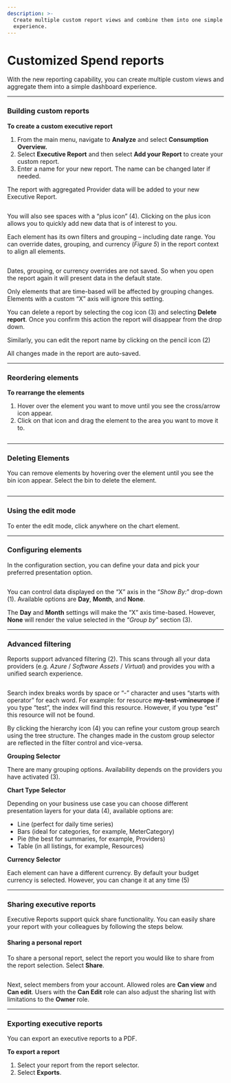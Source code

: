```yaml
---
description: >-
  Create multiple custom report views and combine them into one simple dashboard
  experience.
---
```


# Customized Spend reports

With the new reporting capability, you can create multiple custom views and aggregate them into a simple dashboard experience.

***

### Building custom reports <a href="#building-custom-reports" id="building-custom-reports"></a>

**To create a custom executive report**

1. From the main menu, navigate to **Analyze** and select **Consumption Overview.**
2. Select **Executive Report** and then select **Add your Report** to create your custom report.
3. Enter a name for your new report. The name can be changed later if needed.

The report with aggregated Provider data will be added to your new Executive Report.

<figure><img src="../../../.gitbook/assets/image (181).png" alt=""><figcaption></figcaption></figure>

You will also see spaces with a “plus icon” (4). Clicking on the plus icon allows you to quickly add new data that is of interest to you.

Each element has its own filters and grouping – including date range. You can override dates, grouping, and currency (_Figure 5_) in the report context to align all elements.

<div align="left">

<figure><img src="https://help.pyracloud.com/wp-content/uploads/2020/09/image-13.png" alt=""><figcaption></figcaption></figure>

</div>

Dates, grouping, or currency overrides are not saved. So when you open the report again it will present data in the default state.

Only elements that are time-based will be affected by grouping changes. Elements with a custom “X” axis will ignore this setting.

You can delete a report by selecting the cog icon (3) and selecting **Delete report**. Once you confirm this action the report will disappear from the drop down.

Similarly, you can edit the report name by clicking on the pencil icon (2)

All changes made in the report are auto-saved.

***

### Reordering elements <a href="#reordering-elements" id="reordering-elements"></a>

**To rearrange the elements**

1. Hover over the element you want to move until you see the cross/arrow icon appear.&#x20;
2. Click on that icon and drag the element to the area you want to move it to.

<figure><img src="../../../.gitbook/assets/image (182).png" alt=""><figcaption></figcaption></figure>

***

### Deleting Elements <a href="#deleting-elements" id="deleting-elements"></a>

You can remove elements by hovering over the element until you see the bin icon appear. Select the bin to delete the element.

<figure><img src="../../../.gitbook/assets/image (184).png" alt=""><figcaption></figcaption></figure>

***

### Using the edit mode <a href="#editing" id="editing"></a>

To enter the edit mode, click anywhere on the chart element.

***

### Configuring elements <a href="#configuring-elements" id="configuring-elements"></a>

In the configuration section, you can define your data and pick your preferred presentation option.

<figure><img src="../../../.gitbook/assets/image (183).png" alt=""><figcaption></figcaption></figure>

You can control data displayed on the “X” axis in the “_Show By:_” drop-down (1). Available options are **Day**, **Month**, and **None**.

The **Day** and **Month** settings will make the “X” axis time-based. However, **None** will render the value selected in the “_Group by_” section (3).

***

### **Advanced filtering**

Reports support advanced filtering (2). This scans through all your data providers (e.g. _Azure_ / _Software Assets_ / _Virtual_) and provides you with a unified search experience.

<figure><img src="../../../.gitbook/assets/image (185).png" alt=""><figcaption></figcaption></figure>

Search index breaks words by space or “-” character and uses “starts with operator” for each word. For example: for resource **my-test-vmineurope** if you type “test”, the index will find this resource. However, if you type “est” this resource will not be found.

By clicking the hierarchy icon (4) you can refine your custom group search using the tree structure. The changes made in the custom group selector are reflected in the filter control and vice-versa.

**Grouping Selector**

There are many grouping options. Availability depends on the providers you have activated (3).

**Chart Type Selector**

Depending on your business use case you can choose different presentation layers for your data (4), available options are:

* Line (perfect for daily time series)
* Bars (ideal for categories, for example, MeterCategory)
* Pie (the best for summaries, for example, Providers)
* Table (in all listings, for example, Resources)

**Currency Selector**

Each element can have a different currency. By default your budget currency is selected. However, you can change it at any time (5)

***

### Sharing executive reports <a href="#sharing-executive-reports" id="sharing-executive-reports"></a>

Executive Reports support quick share functionality. You can easily share your report with your colleagues by following the steps below.

#### Sharing a personal report <a href="#sharing-an-personal-report" id="sharing-an-personal-report"></a>

To share a personal report, select the report you would like to share from the report selection. Select **Share**.

<figure><img src="../../../.gitbook/assets/image (186).png" alt=""><figcaption></figcaption></figure>

Next, select members from your account. Allowed roles are **Can view** and **Can edit**. Users with the **Can Edit** role can also adjust the sharing list with limitations to the **Owner** role.

***

### Exporting executive reports <a href="#exporting-executive-report" id="exporting-executive-report"></a>

You can export an executive reports to a PDF.&#x20;

**To export a report**

1. Select your report from the report selector.
2. Select **Exports**.
